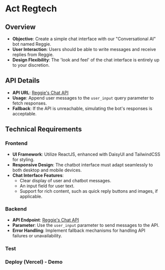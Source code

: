 # Act Regtech

## Overview

- **Objective**: Create a simple chat interface with our "Conversational AI" bot named Reggie.
- **User Interaction**: Users should be able to write messages and receive replies from Reggie.
- **Design Flexibility**: The 'look and feel' of the chat interface is entirely up to your discretion.

## API Details

- **API URL**: [Reggie's Chat API](https://regai-app-mock-1483.azurewebsites.net/chat?user_input=hello)
- **Usage**: Append user messages to the `user_input` query parameter to fetch responses.
- **Fallback**: If the API is unreachable, simulating the bot's responses is acceptable.

## Technical Requirements

### Frontend

- **UI Framework**: Utilize ReactJS, enhanced with DaisyUI and TailwindCSS for styling.
- **Responsive Design**: The chatbot interface must adapt seamlessly to both desktop and mobile devices.
- **Chat Interface Features**:
  - Clear display of user and chatbot messages.
  - An input field for user text.
  - Support for rich content, such as quick reply buttons and images, if applicable.

### Backend

- **API Endpoint**: [Reggie's Chat API](https://regai-app-mock-1483.azurewebsites.net/chat?user_input=hello)
- **Parameter**: Use the `user_input` parameter to send messages to the API.
- **Error Handling**: Implement fallback mechanisms for handling API failures or unavailability.

### Test

### Deploy (Vercel) - Demo
